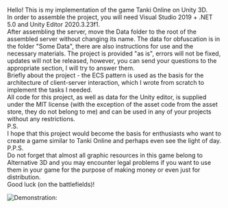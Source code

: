 Hello! This is my implementation of the game Tanki Online on Unity 3D. <br />
In order to assemble the project, you will need Visual Studio 2019 + .NET 5.0 and Unity Editor 2020.3.23f1. <br />
After assembling the server, move the Data folder to the root of the assembled server without changing its name. The data for obfuscation is in the folder "Some Data", there are also instructions for use and the necessary materials. The project is provided "as is", errors will not be fixed, updates will not be released, however, you can send your questions to the appropriate section, I will try to answer them. <br />
Briefly about the project - the ECS pattern is used as the basis for the architecture of client-server interaction, which I wrote from scratch to implement the tasks I needed. <br />
All code for this project, as well as data for the Unity editor, is supplied under the MIT license (with the exception of the asset code from the asset store, they do not belong to me) and can be used in any of your projects without any restrictions. <br />
P.S. <br />
I hope that this project would become the basis for enthusiasts who want to create a game similar to Tanki Online and perhaps even see the light of day. <br />
P.P.S. <br />
Do not forget that almost all graphic resources in this game belong to Alternative 3D and you may encounter legal problems if you want to use them in your game for the purpose of making money or even just for distribution. <br />
Good luck (on the battlefields)! <br />

![Demonstration:](https://github.com/sigson/UTanks/blob/master/preview.gif?raw=true)
